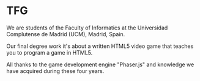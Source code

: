 TFG
==

We are students of the Faculty of Informatics at the Universidad Complutense de Madrid (UCM), Madrid, Spain.

Our final degree work it's about a written HTML5 video game that teaches you to program a game in HTML5.

All thanks to the game development engine "Phaser.js" and knowledge we have acquired during these four years.
